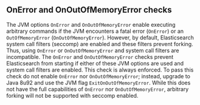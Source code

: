 ## OnError and OnOutOfMemoryError checks

The JVM options `OnError` and `OnOutOfMemoryError` enable executing arbitrary commands if the JVM encounters a fatal error (`OnError`) or an `OutOfMemoryError` (`OnOutOfMemoryError`). However, by default, Elasticsearch system call filters (seccomp) are enabled and these filters prevent forking. Thus, using `OnError` or `OnOutOfMemoryError` and system call filters are incompatible. The `OnError` and `OnOutOfMemoryError` checks prevent Elasticsearch from starting if either of these JVM options are used and system call filters are enabled. This check is always enforced. To pass this check do not enable `OnError` nor `OnOutOfMemoryError`; instead, upgrade to Java 8u92 and use the JVM flag `ExitOnOutOfMemoryError`. While this does not have the full capabilities of `OnError` nor `OnOutOfMemoryError`, arbitrary forking will not be supported with seccomp enabled.
